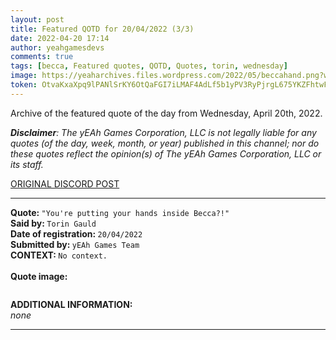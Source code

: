```yaml
---
layout: post
title: Featured QOTD for 20/04/2022 (3/3)
date: 2022-04-20 17:14
author: yeahgamesdevs
comments: true
tags: [becca, Featured quotes, QOTD, Quotes, torin, wednesday]
image: https://yeaharchives.files.wordpress.com/2022/05/beccahand.png?w=508
token: OtvaKxaXpq9lPANlSrKY6OtQaFGI7iLMAF4AdLf5b1yPV3RyPjrgL675YKZFhtwFi7LzDuzFINXd5tdX1sztNps0BtO04x08VfT9zct5m31jWcn46U9aYGrDBtN2Oyov4nheT5OtQ5of
---
```

<!-- wp:paragraph -->
<p>Archive of the featured quote of the day from Wednesday, April 20th, 2022. </p>
<!-- /wp:paragraph -->

<!-- wp:paragraph -->
<p><em><strong>Disclaimer</strong>: The yEAh Games Corporation, LLC is not legally liable for any quotes (of the day, week, month, or year) published in this channel; nor do these quotes reflect the opinion(s) of The yEAh Games Corporation, LLC or its staff.</em><a href="https://cdn.discordapp.com/attachments/958100064079839303/964566123628609628/unknown.png"></a></p>
<!-- /wp:paragraph -->

<!-- wp:buttons {"layout":{"type":"flex","justifyContent":"left"}} -->
<div class="wp-block-buttons"><!-- wp:button {"textColor":"vivid-cyan-blue","align":"center","style":{"border":{"radius":"18px"}},"className":"is-style-fill"} -->
<div class="wp-block-button aligncenter is-style-fill"><a class="wp-block-button__link has-vivid-cyan-blue-color has-text-color wp-element-button" href="https://yeahgames.pro/404" style="border-radius:18px;">ORIGINAL DISCORD POST</a></div>
<!-- /wp:button --></div>
<!-- /wp:buttons -->

<!-- wp:separator {"align":"center","className":"is-style-wide"} -->
<hr class="wp-block-separator aligncenter has-alpha-channel-opacity is-style-wide" />
<!-- /wp:separator -->

<!-- wp:paragraph -->
<p><strong>Quote: </strong><code>"You're putting your hands inside Becca?!"</code><br><strong>Said by: </strong><code>Torin Gauld</code><br><strong>Date of registration: </strong><code>20/04/2022</code> <br><strong>Submitted by: </strong><code>yEAh Games Team</code><br><strong>CONTEXT: </strong><code>No context.</code><br><br><strong>Quote image:</strong></p>
<!-- /wp:paragraph -->

<!-- wp:image {"id":433,"sizeSlug":"large","linkDestination":"none"} -->
<figure class="wp-block-image size-large"><img src="https://yeaharchives.files.wordpress.com/2022/05/beccahand.png?w=508" alt="" class="wp-image-433" /></figure>
<!-- /wp:image -->

<!-- wp:paragraph -->
<p><strong>ADDITIONAL INFORMATION:</strong><br><em>none</em></p>
<!-- /wp:paragraph -->

<!-- wp:separator {"className":"is-style-wide"} -->
<hr class="wp-block-separator has-alpha-channel-opacity is-style-wide" />
<!-- /wp:separator -->
